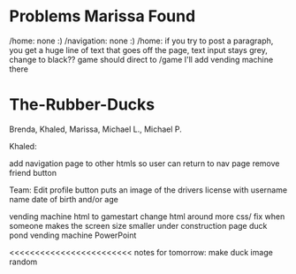 # Problems Marissa Found
/home: none :)
/navigation: none :)
/home: if you try to post a paragraph, you get a huge line of text that goes off the page, text input stays grey, change to black??
game should direct to /game
I'll add vending machine there


# The-Rubber-Ducks
Brenda, Khaled, Marissa, Michael L., Michael P.

Khaled:

add navigation page to other htmls so user can return to nav page
remove friend button

Team:
Edit profile button puts an image of the drivers license with username name  date of birth and/or age

vending machine html to gamestart
change html around
more css/ fix when someone makes the screen size smaller
under construction page 
duck pond
vending machine
PowerPoint

<<<<<<<<<<<<<<<<<<<<<<<<
notes for tomorrow:
make duck image random
